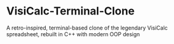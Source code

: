 # VisiCalc-Terminal-Clone
A retro-inspired, terminal-based clone of the legendary VisiCalc spreadsheet, rebuilt in C++ with modern OOP design

